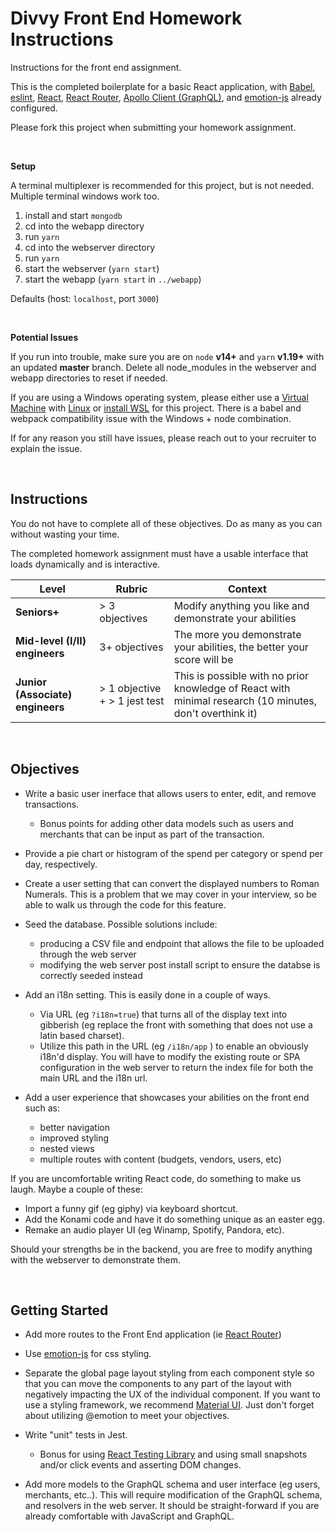 # Divvy Front End Homework Instructions

Instructions for the front end assignment.

This is the completed boilerplate for a basic React application, with
[Babel](https://babeljs.io/),
[eslint](https://eslint.org/),
[React](https://reactjs.org/),
[React Router](https://github.com/ReactTraining/react-router),
[Apollo Client (GraphQL)](https://www.apollographql.com/), and
[emotion-js](https://github.com/emotion-js/emotion) already configured.

Please fork this project when submitting your homework assignment.

<br />

**Setup**

A terminal multiplexer is recommended for this project, but is not needed. Multiple terminal windows work too.

1. install and start `mongodb`
2. cd into the webapp directory
3. run `yarn`
4. cd into the webserver directory
5. run `yarn`
6. start the webserver (`yarn start`)
7. start the webapp (`yarn start` in `../webapp`)

Defaults (host: `localhost`, port `3000`)

<br />

**Potential Issues**

If you run into trouble, make sure you are on `node` **v14+** and `yarn` **v1.19+** with an updated **master** branch. Delete all node_modules in the webserver and webapp directories to reset if needed.

If you are using a Windows operating system, please either use a [Virtual Machine](https://www.virtualbox.org/) with [Linux](https://linuxmint.com/download.php) or [install WSL](https://docs.microsoft.com/en-us/windows/nodejs/setup-on-wsl2) for this project. There is a babel and webpack compatibility issue with the Windows + node combination.

If for any reason you still have issues, please reach out to your recruiter to explain the issue.

<br />

## Instructions

You do not have to complete all of these objectives. Do as many as you can without wasting your time.

The completed homework assignment must have a usable interface that loads dynamically and is interactive.

| Level                            | Rubric                        | Context                                                                                                  |
| -------------------------------- | ----------------------------- | -------------------------------------------------------------------------------------------------------- |
| **Seniors+**                     | > 3 objectives                | Modify anything you like and demonstrate your abilities                                                  |
| **Mid-level (I/II) engineers**   | 3+ objectives                 | The more you demonstrate your abilities, the better your score will be                                   |
| **Junior (Associate) engineers** | > 1 objective + > 1 jest test | This is possible with no prior knowledge of React with minimal research (10 minutes, don't overthink it) |

<br />

## Objectives

- Write a basic user inerface that allows users to enter, edit, and remove transactions.

  - Bonus points for adding other data models such as users and merchants that can be input as part of the transaction.

- Provide a pie chart or histogram of the spend per category or spend per day, respectively.

- Create a user setting that can convert the displayed numbers to Roman Numerals. This is a problem that we may cover in your interview, so be able to walk us through the code for this feature.

- Seed the database. Possible solutions include:

  - producing a CSV file and endpoint that allows the file to be uploaded through the web server
  - modifying the web server post install script to ensure the databse is correctly seeded instead

- Add an i18n setting. This is easily done in a couple of ways.

  - Via URL (eg `?i18n=true`) that turns all of the display text into gibberish (eg replace the front with something that does not use a latin based charset).
  - Utilize this path in the URL (eg `/i18n/app` ) to enable an obviously i18n'd display. You will have to modify the existing route or SPA configuration in the web server to return the index file for both the main URL and the i18n url.

- Add a user experience that showcases your abilities on the front end such as:
  - better navigation
  - improved styling
  - nested views
  - multiple routes with content (budgets, vendors, users, etc)

If you are uncomfortable writing React code, do something to make us laugh. Maybe a couple of these:

- Import a funny gif (eg giphy) via keyboard shortcut.
- Add the Konami code and have it do something unique as an easter egg.
- Remake an audio player UI (eg Winamp, Spotify, Pandora, etc).

Should your strengths be in the backend, you are free to modify anything with the webserver to demonstrate them.

 <br />

## Getting Started

- Add more routes to the Front End application (ie [React Router](https://github.com/ReactTraining/react-router))

- Use [emotion-js](https://github.com/emotion-js/emotion) for css styling.

- Separate the global page layout styling from each component style so that you can move the components to any part of the layout with negatively impacting the UX of the individual component. If you want to use a styling framework, we recommend [Material UI](https://material-ui.com/). Just don't forget about utilizing @emotion to meet your objectives.

- Write "unit" tests in Jest.

  - Bonus for using [React Testing Library](https://testing-library.com/docs/react-testing-library/intro) and using small snapshots and/or click events and asserting DOM changes.

- Add more models to the GraphQL schema and user interface (eg users, merchants, etc..).
  This will require modification of the GraphQL schema, and resolvers in the web server.
  It should be straight-forward if you are already comfortable with JavaScript and GraphQL.
